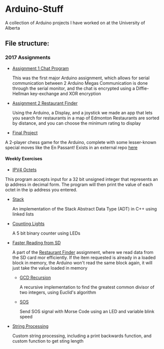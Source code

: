 # Arduino-Stuff
A collection of Arduino projects I have worked on at the University of Alberta

## File structure:

### 2017 Assignments
* [Assignment 1 Chat Program](https://github.com/Arunscape/Arduino-Stuff/tree/master/2017%20assignments/Assignment%201%20chat%20program/Part_2_32_bit_keys_and_rolling_cipher)

  This was the first major Arduino assignment, which allows for serial communication between 2 Arduino Megas
  Communication is done through the serial monitor, and the chat is encrypted using a Diffie-Hellman key-exchange and
  XOR encryption
  
* [Assignment 2 Restaurant Finder](https://github.com/Arunscape/Arduino-Stuff/tree/master/2017%20assignments/Assignment%202%20restaurant%20finder/part_2)

  Using the Arduino, a Display, and a joystick we made an app that lets you search for restaurants in a map of Edmonton
  Restaurants are sorted by distance, and you can choose the minimum rating to display
 
 * [Final Project](https://github.com/bojotamara/arduino-chess-game)
 
  A 2-player chess game for the Arduino, complete with some lesser-known special moves like the En Passant!
  Exists in an external repo [here](https://github.com/bojotamara/arduino-chess-game)
 
 #### Weekly Exercises
 
 * [IPV4 Octets](https://github.com/Arunscape/Arduino-Stuff/tree/master/2017%20assignments/IPV4_Octets)
 
  This program accepts input for a 32 bit unsigned integer that represents an ip
  address in decimal form. The program will then print the value of each octet in
  the ip address you entered.
  
  * [Stack](https://github.com/Arunscape/Arduino-Stuff/tree/master/2017%20assignments/Stack(desktop))
  
    An implementation of the Stack Abstract Data Type (ADT) in C++ using linked lists
   
  * [Counting Lights](https://github.com/Arunscape/Arduino-Stuff/tree/master/2017%20assignments/countinglights)
   
    A 5 bit binary counter using LEDs
    
  * [Faster Reading from SD](https://github.com/Arunscape/Arduino-Stuff/tree/master/2017%20assignments/faster_reading_from_sd)
    
      A part of the [Restaurant Finder](https://github.com/Arunscape/Arduino-Stuff/tree/master/2017%20assignments/Assignment%202%20restaurant%20finder/part_2) assignment, where we read data from the SD card mor efficiently. If the item requested is already in a loaded block in memory, the Arduino won't read the same block again, it will just take the value loaded in memory
     
    * [GCD Recursion](https://github.com/Arunscape/Arduino-Stuff/tree/master/2017%20assignments/gcd_recursion_(desktop))
    
      A recursive implementation to find the greatest common divisor of two integers, using Euclid's algorithm
      
    * [SOS](https://github.com/Arunscape/Arduino-Stuff/tree/master/2017%20assignments/sos)
    
      Send SOS signal with Morse Code using an LED and variable blink speed
      
  * [String Processing](https://github.com/Arunscape/Arduino-Stuff/tree/master/2017%20assignments/print_backwards)
      
      Custom string processing, including a print backwards function, and custom function to get sting length
